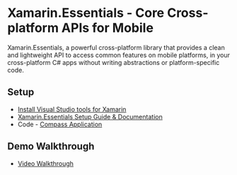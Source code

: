 # Xamarin.Essentials - Core Cross-platform APIs for Mobile

Xamarin.Essentials, a powerful cross-platform library that provides a clean and lightweight API to access common features on mobile platforms, in your cross-platform C# apps without writing abstractions or platform-specific code.

## Setup

* [Install Visual Studio tools for Xamarin](https://docs.microsoft.com/visualstudio/cross-platform/setup-and-install)
* [Xamarin.Essentials Setup Guide & Documentation](https://docs.microsoft.com/xamarin/essentials/)
* Code - [Compass Application](https://github.com/jamesmontemagno/app-compass)

## Demo Walkthrough

* [Video Walkthrough](https://channel9.msdn.com/Shows/XamarinShow/Snack-Pack-XamarinEssentials-Cross-Platform-APIs-for-Mobile-App)
